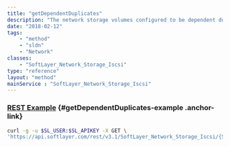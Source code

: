 ```yaml
---
title: "getDependentDuplicates"
description: "The network storage volumes configured to be dependent duplicates of a volume."
date: "2018-02-12"
tags:
    - "method"
    - "sldn"
    - "Network"
classes:
    - "SoftLayer_Network_Storage_Iscsi"
type: "reference"
layout: "method"
mainService : "SoftLayer_Network_Storage_Iscsi"
---
```


### [REST Example](#getDependentDuplicates-example) <a href="/article/rest/"><i class="fas fa-question"></i></a> {#getDependentDuplicates-example .anchor-link} 
```bash
curl -g -u $SL_USER:$SL_APIKEY -X GET \
'https://api.softlayer.com/rest/v3.1/SoftLayer_Network_Storage_Iscsi/{SoftLayer_Network_Storage_IscsiID}/getDependentDuplicates'
```
